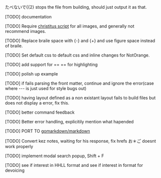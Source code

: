 たべないで{{2} stops the file from building, should just output it as that.

[TODO] documentation

[TODO] Require [christitus script](https://christitus.com/script-for-optimizing-images/) for all images, and generally not recommend images.

[TODO] Replace braile space with {-} and {+} and use figure space instead of braile.

[TODO] Set default css to default css and inline changes for NotOrange.

[TODO] add support for == == for highlighting 

[TODO] polish up example

[TODO] if fails parsing the front matter, continue and ignore the error(case where --- is just used for style bugs out)

[TODO] having layout defined as a non existant layout fails to build files but does not display a error, fix this.

[TODO] better command feedback

[TODO] Better error handling, explicitily mention what hapended

[TODO] PORT TO [gomarkdown/markdown](https://github.com/gomarkdown/markdown)

[TODO] Convert kez notes, waiting for his response, fix hrefs お＊ご doesnt work properly

[TODO] implement modal search popup, Shift + F

[TODO] see if interest in HHLL format and see if interest in format for devoicing











